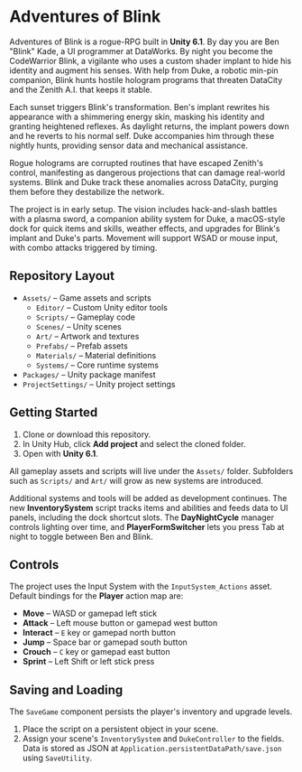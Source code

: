 # Adventures of Blink

Adventures of Blink is a rogue-RPG built in **Unity 6.1**. By day you are Ben "Blink" Kade, a UI programmer at DataWorks. By night you become the CodeWarrior Blink, a vigilante who uses a custom shader implant to hide his identity and augment his senses. With help from Duke, a robotic min-pin companion, Blink hunts hostile hologram programs that threaten DataCity and the Zenith A.I. that keeps it stable.

Each sunset triggers Blink's transformation. Ben's implant rewrites his appearance with a shimmering energy skin, masking his identity and granting heightened reflexes. As daylight returns, the implant powers down and he reverts to his normal self. Duke accompanies him through these nightly hunts, providing sensor data and mechanical assistance.

Rogue holograms are corrupted routines that have escaped Zenith's control, manifesting as dangerous projections that can damage real-world systems. Blink and Duke track these anomalies across DataCity, purging them before they destabilize the network.

The project is in early setup. The vision includes hack-and-slash battles with a plasma sword, a companion ability system for Duke, a macOS-style dock for quick items and skills, weather effects, and upgrades for Blink's implant and Duke's parts. Movement will support WSAD or mouse input, with combo attacks triggered by timing.

## Repository Layout
- `Assets/` – Game assets and scripts
  - `Editor/` – Custom Unity editor tools
  - `Scripts/` – Gameplay code
  - `Scenes/` – Unity scenes
  - `Art/` – Artwork and textures
  - `Prefabs/` – Prefab assets
  - `Materials/` – Material definitions
  - `Systems/` – Core runtime systems
- `Packages/` – Unity package manifest
- `ProjectSettings/` – Unity project settings

## Getting Started
1. Clone or download this repository.
2. In Unity Hub, click **Add project** and select the cloned folder.
3. Open with **Unity 6.1**.

All gameplay assets and scripts will live under the `Assets/` folder. Subfolders such as `Scripts/` and `Art/` will grow as new systems are introduced.

Additional systems and tools will be added as development continues.
The new **InventorySystem** script tracks items and abilities and feeds data to UI panels, including the dock shortcut slots.
The **DayNightCycle** manager controls lighting over time, and **PlayerFormSwitcher** lets you press Tab at night to toggle between Ben and Blink.

## Controls
The project uses the Input System with the `InputSystem_Actions` asset.
Default bindings for the **Player** action map are:

- **Move** – WASD or gamepad left stick
- **Attack** – Left mouse button or gamepad west button
- **Interact** – `E` key or gamepad north button
- **Jump** – Space bar or gamepad south button
- **Crouch** – `C` key or gamepad east button
- **Sprint** – Left Shift or left stick press

## Saving and Loading
The `SaveGame` component persists the player's inventory and upgrade levels.
1. Place the script on a persistent object in your scene.
2. Assign your scene's `InventorySystem` and `DukeController` to the fields.
Data is stored as JSON at `Application.persistentDataPath/save.json` using
`SaveUtility`.

